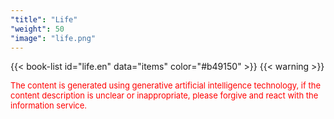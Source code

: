```yaml
---
"title": "Life"
"weight": 50
"image": "life.png"
---
```


{{< book-list id="life.en" data="items" color="#b49150" >}}
{{< warning >}}
<p>
   <font color="red" size="2pt">The content is generated using generative artificial intelligence technology, if the content description is unclear or inappropriate, please forgive and react with the information service.</font>
</p>
